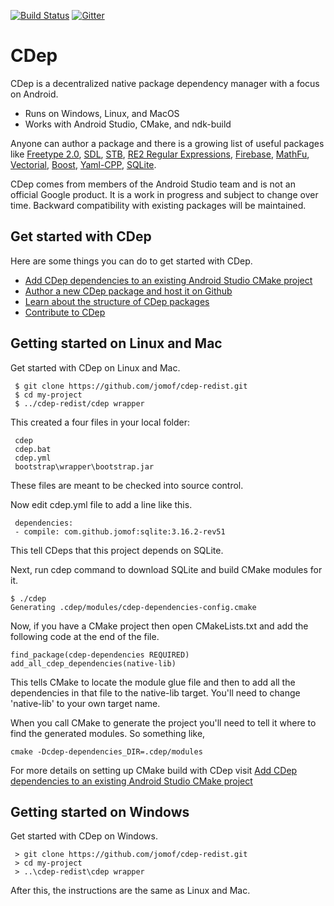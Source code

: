[![Build Status](https://travis-ci.org/jomof/cdep.svg?branch=master)](https://travis-ci.org/jomof/cdep)
[![Gitter](https://badges.gitter.im/google/cdep.svg)](https://gitter.im/google/cdep)

# CDep
CDep is a decentralized native package dependency manager with a focus on Android. 
- Runs on Windows, Linux, and MacOS 
- Works with Android Studio, CMake, and ndk-build

Anyone can author a package and there is a growing list of useful packages like [Freetype 2.0](https://github.com/jomof/freetype), [SDL](https://github.com/jomof/sdl), [STB](https://github.com/jomof/stb), [RE2 Regular Expressions](https://github.com/jomof/re2), [Firebase](https://github.com/jomof/firebase), [MathFu](https://github.com/jomof/mathfu), [Vectorial](https://github.com/jomof/vectorial), [Boost](https://github.com/jomof/boost), [Yaml-CPP](https://github.com/jomof/yaml-cpp), [SQLite](https://github.com/jomof/sqlite).
   
CDep comes from members of the Android Studio team and is not an official Google product. It is a work in progress and subject to change over time. Backward compatibility with existing packages will be maintained.
   
## Get started with CDep
Here are some things you can do to get started with CDep.
* [Add CDep dependencies to an existing Android Studio CMake project](https://github.com/google/cdep/blob/master/doc/android-studio-cmake.md)
* [Author a new CDep package and host it on Github](https://github.com/google/cdep/blob/master/doc/authoring.md)
* [Learn about the structure of CDep packages](https://github.com/google/cdep/blob/master/doc/anatomy.md)
* [Contribute to CDep](https://github.com/google/cdep/blob/master/CONTRIBUTING.md)

## Getting started on Linux and Mac
Get started with CDep on Linux and Mac.
 
     $ git clone https://github.com/jomof/cdep-redist.git  
     $ cd my-project
     $ ../cdep-redist/cdep wrapper

This created a four files in your local folder:

     cdep   
     cdep.bat
     cdep.yml
     bootstrap\wrapper\bootstrap.jar

These files are meant to be checked into source control.  
  
Now edit cdep.yml file to add a line like this.

     dependencies:
     - compile: com.github.jomof:sqlite:3.16.2-rev51
     
This tell CDeps that this project depends on SQLite.

Next, run cdep command to download SQLite and build CMake modules for it.

    $ ./cdep
    Generating .cdep/modules/cdep-dependencies-config.cmake
    
Now, if you have a CMake project then open CMakeLists.txt and add the following code at the end of the file.
```
find_package(cdep-dependencies REQUIRED)
add_all_cdep_dependencies(native-lib)
```
This tells CMake to locate the module glue file and then to add all the dependencies in that file to the native-lib target. You'll need to change 'native-lib' to your own target name. 

When you call CMake to generate the project you'll need to tell it where to find the generated modules. So something like,
```
cmake -Dcdep-dependencies_DIR=.cdep/modules
```
For more details on setting up CMake build with CDep visit [Add CDep dependencies to an existing Android Studio CMake project](https://github.com/google/cdep/blob/master/doc/android-studio-cmake.md)

## Getting started on Windows
Get started with CDep on Windows.

     > git clone https://github.com/jomof/cdep-redist.git  
     > cd my-project
     > ..\cdep-redist\cdep wrapper
     
After this, the instructions are the same as Linux and Mac.

